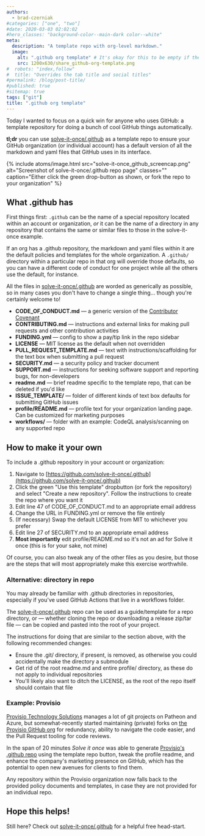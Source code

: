 ```yaml
---
authors:
  - brad-czerniak
#categories: ["one", "two"]
#date: 2020-03-03 02:02:02
#hero_classes: "background-color--main-dark color--white"
meta:
  description: "A template repo with org-level markdown."
  image:
    alt: ".github org template" # It's okay for this to be empty if the image is decorative
    src: 1200x630/share_github-org-template.png
#  robots: "index,follow"
#  title: "Overrides the tab title and social titles"
#permalink: /blog/post-title/
#published: true
#sitemap: true
tags: ["git"]
title: ".github org template"
---
```


Today I wanted to focus on a quick win for anyone who uses GitHub: a template repository for doing a bunch of cool GitHub
things automatically.

**tl;dr** you can use [solve-it-once/.github](https://github.com/solve-it-once/.github) as a template repo to ensure your
GitHub organization (or individual account) has a default version of all the markdown and yaml files that GitHub uses in
its interface.

{% include atoms/image.html
  src="solve-it-once_github_screencap.png"
  alt="Screenshot of solve-it-once/.github repo page"
  classes=""
  caption="Either click the green drop-button as shown, or fork the repo to your organization"
%}

## What .github has

First things first: `.github` can be the name of a special repository located within an account or organization, _or_ it
can be the name of a directory in any repository that contains the same or similar files to those in the solve-it-once example.

If an org has a .github repository, the markdown and yaml files within it are the default policies and templates for the
whole organization. A `.github/` directory within a particular repo in that org will override those defaults, so you can
have a different code of conduct for one project while all the others use the default, for instance.

All the files in [solve-it-once/.github](https://github.com/solve-it-once/.github) are worded as generically as possible,
so in many cases you don't have to change a single thing... though you're certainly welcome to!

  * **CODE_OF_CONDUCT.md** — a generic version of the [Contributor Covenant](http://contributor-covenant.org/)
  * **CONTRIBUTING.md** — instructions and external links for making pull requests and other contribution activities
  * **FUNDING.yml** — config to show a pay/tip link in the repo sidebar
  * **LICENSE** — MIT license as the default when not overridden
  * **PULL_REQUEST_TEMPLATE.md** — text with instructions/scaffolding for the text box when submitting a pull request
  * **SECURITY.md** — a security policy and tracker document
  * **SUPPORT.md** — instructions for seeking software support and reporting bugs, for non-developers
  * **readme.md** — brief readme specific to the template repo, that can be deleted if you'd like
  * **ISSUE_TEMPLATE/** — folder of different kinds of text box defaults for submitting GitHub issues
  * **profile/README.md** — profile text for your organization landing page. Can be customized for marketing purposes
  * **workflows/** — folder with an example: CodeQL analysis/scanning on any supported repo

## How to make it your own

To include a .github repository in your account or organization:

  1. Navigate to [https://github.com/solve-it-once/.github](https://github.com/solve-it-once/.github)
  2. Click the green "Use this template" dropbutton (or fork the repository) and select "Create a new repository". Follow the instructions to create the repo where you want it
  3. Edit line 47 of CODE_OF_CONDUCT.md to an appropriate email address
  4. Change the URL in FUNDING.yml or remove the file entirely
  5. (If necessary) Swap the default LICENSE from MIT to whichever you prefer
  6. Edit line 27 of SECURITY.md to an appropriate email address
  7. **Most importantly** edit profile/README.md so it's not an ad for Solve it once (this is for your sake, not mine)

Of course, you can also tweak any of the other files as you desire, but those are the steps that will most appropriately
make this exercise worthwhile.

### Alternative: directory in repo

You may already be familiar with .github directories in repositories, especially if you've used GitHub Actions that live
in a workflows folder.

The [solve-it-once/.github](https://github.com/solve-it-once/.github) repo can be used as a guide/template for a repo directory,
or — whether cloning the repo or downloading a release zip/tar file — can be copied and pasted into the root of your project.

The instructions for doing that are similar to the section above, with the following recommended changes:

  * Ensure the .git/ directory, if present, is removed, as otherwise you could accidentally make the directory a submodule
  * Get rid of the root readme.md and entire profile/ directory, as these do not apply to individual repositories
  * You'll likely also want to ditch the LICENSE, as the root of the repo itself should contain that file

### Example: Provisio

[Provisio Technology Solutions]() manages a lot of git projects on Patheon and Azure, but somewhat-recently started maintaining
(private) forks on [the Provisio GitHub org](https://github.com/provisiosolutions) for redundancy, ability to navigate the
code easier, and the Pull Request tooling for code reviews.

In the span of 20 minutes _Solve it once_ was able to generate [Provisio's .github repo](https://github.com/provisiosolutions/.github)
using the template repo button, tweak the profile readme, and enhance the company's marketing presence on GitHub, which
has the potential to open new avenues for clients to find them.

Any repository within the Provisio organization now falls back to the provided policy documents and templates, in case they
are not provided for an individual repo.

## Hope this helps!

Still here? Check out [solve-it-once/.github](https://github.com/solve-it-once/.github) for a helpful free head-start.
